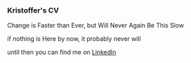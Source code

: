 ### Kristoffer's CV 

Change is Faster than Ever, but Will Never Again Be This Slow

if nothing is Here by now, it probably never will

until then you can find me on [LinkedIn](https://linkedin.com/in/ultraslice)

